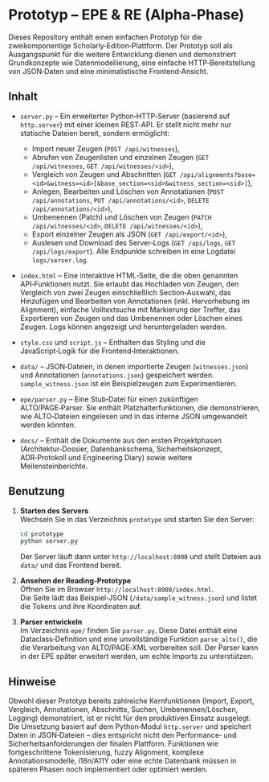 # Prototyp – EPE & RE (Alpha‑Phase)

Dieses Repository enthält einen einfachen Prototyp für die zweikomponentige Scholarly‑Edition‑Plattform. Der Prototyp soll als Ausgangspunkt für die weitere Entwicklung dienen und demonstriert Grundkonzepte wie Datenmodellierung, eine einfache HTTP‑Bereitstellung von JSON‑Daten und eine minimalistische Frontend‑Ansicht.

## Inhalt

* `server.py` – Ein erweiterter Python‑HTTP‑Server (basierend auf `http.server`) mit einer kleinen REST‑API. Er stellt nicht mehr nur statische Dateien bereit, sondern ermöglicht:
  * Import neuer Zeugen (`POST /api/witnesses`),
  * Abrufen von Zeugenlisten und einzelnen Zeugen (`GET /api/witnesses`, `GET /api/witnesses/<id>`),
  * Vergleich von Zeugen und Abschnitten (`GET /api/alignments?base=<id>&witness=<id>[&base_section=<sid>&witness_section=<sid>]`),
  * Anlegen, Bearbeiten und Löschen von Annotationen (`POST /api/annotations`, `PUT /api/annotations/<id>`, `DELETE /api/annotations/<id>`),
  * Umbenennen (Patch) und Löschen von Zeugen (`PATCH /api/witnesses/<id>`, `DELETE /api/witnesses/<id>`),
  * Export einzelner Zeugen als JSON (`GET /api/export/<id>`),
  * Auslesen und Download des Server‑Logs (`GET /api/logs`, `GET /api/logs/export`).
  Alle Endpunkte schreiben in eine Logdatei `logs/server.log`.

* `index.html` – Eine interaktive HTML‑Seite, die die oben genannten API‑Funktionen nutzt. Sie erlaubt das Hochladen von Zeugen, den Vergleich von zwei Zeugen einschließlich Section‑Auswahl, das Hinzufügen und Bearbeiten von Annotationen (inkl. Hervorhebung im Alignment), einfache Volltextsuche mit Markierung der Treffer, das Exportieren von Zeugen und das Umbenennen oder Löschen eines Zeugen. Logs können angezeigt und heruntergeladen werden.

* `style.css` und `script.js` – Enthalten das Styling und die JavaScript‑Logik für die Frontend‑Interaktionen.

* `data/` – JSON‑Dateien, in denen importierte Zeugen (`witnesses.json`) und Annotationen (`annotations.json`) gespeichert werden. `sample_witness.json` ist ein Beispielzeu­gen zum Experimentieren.

* `epe/parser.py` – Eine Stub‑Datei für einen zukünftigen ALTO/PAGE‑Parser. Sie enthält Platzhalterfunktionen, die demonstrieren, wie ALTO‑Dateien eingelesen und in das interne JSON umgewandelt werden könnten.

* `docs/` – Enthält die Dokumente aus den ersten Projektphasen (Architektur‑Dossier, Datenbankschema, Sicherheitskonzept, ADR‑Protokoll und Engineering Diary) sowie weitere Meilensteinberichte.

## Benutzung

1. **Starten des Servers**  
   Wechseln Sie in das Verzeichnis `prototype` und starten Sie den Server:

   ```bash
   cd prototype
   python server.py
   ```

   Der Server läuft dann unter `http://localhost:8000` und stellt Dateien aus `data/` und das Frontend bereit.

2. **Ansehen der Reading‑Prototype**  
   Öffnen Sie im Browser `http://localhost:8000/index.html`.  
   Die Seite lädt das Beispiel‑JSON (`/data/sample_witness.json`) und listet die Tokens und ihre Koordinaten auf.

3. **Parser entwickeln**  
   Im Verzeichnis `epe/` finden Sie `parser.py`. Diese Datei enthält eine Dataclass‑Definition und eine unvollständige Funktion `parse_alto()`, die die Verarbeitung von ALTO/PAGE‑XML vorbereiten soll. Der Parser kann in der EPE später erweitert werden, um echte Imports zu unterstützen.

## Hinweise

Obwohl dieser Prototyp bereits zahlreiche Kernfunktionen (Import, Export, Vergleich, Annotationen, Abschnitte, Suchen, Umbenennen/Löschen, Logging) demonstriert, ist er nicht für den produktiven Einsatz ausgelegt. Die Umsetzung basiert auf dem Python‑Modul `http.server` und speichert Daten in JSON‑Dateien – dies entspricht nicht den Performance‑ und Sicherheitsanforderungen der finalen Plattform. Funktionen wie fortgeschrittene Tokenisierung, fuzzy Alignment, komplexe Annotationsmodelle, i18n/A11Y oder eine echte Datenbank müssen in späteren Phasen noch implementiert oder optimiert werden.